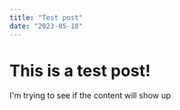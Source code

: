 ```yaml
---
title: "Test post"
date: "2023-05-18"
---
```


# This is a test post!

I'm trying to see if the content will show up
